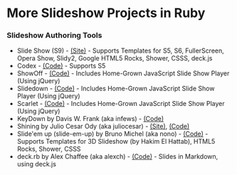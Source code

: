 # More Slideshow Projects in Ruby

### Slideshow Authoring Tools

* Slide Show (S9) - [(Site)](http://slideshow-s9.github.io) - Supports Templates for S5, S6, FullerScreen, Opera Show, Slidy2, Google HTML5 Rocks, Shower, CSSS, deck.js
* Codex - [(Code)](http://github.com/pragdave/codex) - Supports S5
* ShowOff - [(Code)](http://github.com/schacon/showoff) - Includes Home-Grown JavaScript Slide Show Player (Using jQuery)
* Slidedown - [(Code)](http://github.com/nakajima/slidedown) - Includes Home-Grown JavaScript Slide Show Player (Using jQuery)
* Scarlet - [(Code)](http://github.com/jcxplorer/scarlet) - Includes Home-Grown JavaScript Slide Show Player (Using jQuery)
* KeyDown by Davis W. Frank (aka infews) - [(Code)](https://github.com/infews/keydown)
* Shining by Julio Cesar Ody (aka juliocesar) - [(Site)](http://shining.heroku.com), [(Code)](https://github.com/juliocesar/shining)
* Slide'em up (slide-em-up) by Bruno Michel (aka nono) - [(Code)](https://github.com/nono/slide-em-up) - Supports Templates for 3D Slideshow (by Hakim El Hattab),  HTML5 Rocks, Shower, CSSS
* deck.rb by Alex Chaffee (aka alexch) - [(Code)](https://github.com/alexch/deck.rb) -  Slides in Markdown, using deck.js

